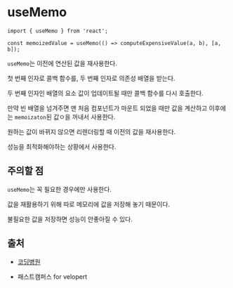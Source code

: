 # useMemo
```
import { useMemo } from 'react';

const memoizedValue = useMemo(() => computeExpensiveValue(a, b), [a, b]);
```
`useMemo`는 이전에 연산된 값을 재사용한다.

첫 번째 인자로 콜백 함수를, 두 번째 인자로 의존성 배열을 받는다.

두 번째 인자인 배열의 요소 값이 업데이트될 때만 콜백 함수를 다시 호출한다.

만약 빈 배열을 넘겨주면 맨 처음 컴포넌트가 마운트 되었을 때만 값을 계산하고 이후에는 `memoizaton`된 값ㅇ을 꺼내서 사용한다.

원하는 값이 바뀌지 않으면 리렌더링할 때 이전의 값을 재사용한다.

성능을 최적화해야하는 상황에서 사용한다.

## 주의할 점
`useMemo`는 꼭 필요한 경우에만 사용한다. 

값을 재활용하기 위해 따로 메모리에 값을 저장해 놓기 때문이다.

불필요한 값을 저장하면 성능이 안좋아질 수 있다.

## 출처
- [코딩병원](https://itprogramming119.tistory.com/entry/React-useMemo-%EC%82%AC%EC%9A%A9%EB%B2%95-%EB%B0%8F-%EC%98%88%EC%A0%9C)

* 패스트캠퍼스 for velopert
    